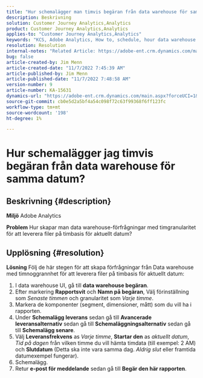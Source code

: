 ```yaml
---
title: "Hur schemalägger man timvis begäran från data warehouse för samma datum?"
description: Beskrivning
solution: Customer Journey Analytics,Analytics
product: Customer Journey Analytics,Analytics
applies-to: "Customer Journey Analytics,Analytics"
keywords: "KCS, Adobe Analytics, How to, schedule, hour data warehouse request, same date"
resolution: Resolution
internal-notes: "Related Article: https://adobe-ent.crm.dynamics.com/main.aspx?appid=c8f3a4cd-a068-e911-a957-000d3a34e00b&pagetype=entityrecord&etn=knowledgearticle&id=b5d08a45-cea0-ea11-a812-000d3a303484"
bug: false
article-created-by: Jim Menn
article-created-date: "11/7/2022 7:45:39 AM"
article-published-by: Jim Menn
article-published-date: "11/7/2022 7:48:58 AM"
version-number: 9
article-number: KA-15631
dynamics-url: "https://adobe-ent.crm.dynamics.com/main.aspx?forceUCI=1&pagetype=entityrecord&etn=knowledgearticle&id=f2576b26-705e-ed11-9561-6045bd0065f9"
source-git-commit: cb0e5d2a5bf4a54c098f72c63f99368f6ff123fc
workflow-type: tm+mt
source-wordcount: '198'
ht-degree: 1%

---
```


# Hur schemalägger jag timvis begäran från data warehouse för samma datum?

## Beskrivning {#description}


<b>Miljö</b>
Adobe Analytics

<b>Problem</b>
Hur skapar man data warehouse-förfrågningar med timgranularitet för att leverera filer på timbasis för aktuellt datum?


## Upplösning {#resolution}


<b>Lösning</b>
Följ de här stegen för att skapa förfrågningar från Data warehouse med timnoggrannhet för att leverera filer på timbasis för aktuellt datum:

1. I data warehouse UI, gå till <b>data warehouse begäran</b>.
2. Efter markering <b>Rapportsvit</b> och <b>Namn på begäran</b>, Välj förinställning som *Senaste timmen* och granularitet som *Varje timme*.
3. Markera de komponenter (segment, dimensioner, mått) som du vill ha i rapporten.
4. Under <b>Schemalägg leverans</b> sedan gå till <b>Avancerade leveransalternativ</b> sedan gå till <b>Schemaläggningsalternativ</b> sedan gå till <b>Schemalägg senare</b>.
5. Välj <b>Leveransfrekvens</b> as *Varje timme*, <b>Startar den</b> as *aktuellt datum*, *Tid på dagen* från vilken timme du vill hämta timdata (till exempel: 2 AM) och <b>Slutdatum</b> (Detta ska inte vara samma dag. *Aldrig slut* eller framtida datumexempel fungerar).
6. Schemalägg.
7. Retur <b>e-post för meddelande</b> sedan gå till <b>Begär den här rapporten</b>.

